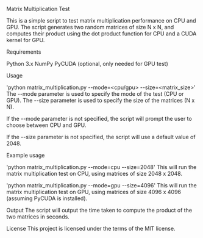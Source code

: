 Matrix Multiplication Test

This is a simple script to test matrix multiplication performance on CPU and GPU. The script generates two random matrices of size N x N, and computes their product using the dot product function for CPU and a CUDA kernel for GPU.

Requirements

Python 3.x
NumPy
PyCUDA (optional, only needed for GPU test)

Usage

'python matrix_multiplication.py --mode=<cpu/gpu> --size=<matrix_size>'
The --mode parameter is used to specify the mode of the test (CPU or GPU). The --size parameter is used to specify the size of the matrices (N x N).

If the --mode parameter is not specified, the script will prompt the user to choose between CPU and GPU.

If the --size parameter is not specified, the script will use a default value of 2048.

Example usage

'python matrix_multiplication.py --mode=cpu --size=2048'
This will run the matrix multiplication test on CPU, using matrices of size 2048 x 2048.

'python matrix_multiplication.py --mode=gpu --size=4096'
This will run the matrix multiplication test on GPU, using matrices of size 4096 x 4096 (assuming PyCUDA is installed).

Output
The script will output the time taken to compute the product of the two matrices in seconds.

License
This project is licensed under the terms of the MIT license.
